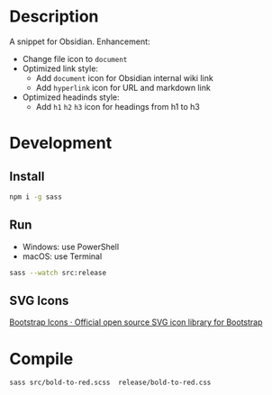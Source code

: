 
# Description

A snippet for Obsidian. Enhancement:

- Change file icon to `document`
- Optimized link style:
    - Add `document` icon for Obsidian internal wiki link
    - Add `hyperlink` icon for URL and markdown link
- Optimized headinds style:
    - Add `h1` `h2` `h3` icon for headings from h1 to h3

# Development
## Install
```bash
npm i -g sass
```
## Run
- Windows: use PowerShell
- macOS: use Terminal

```bash
sass --watch src:release
```

## SVG Icons
[Bootstrap Icons · Official open source SVG icon library for Bootstrap](https://icons.getbootstrap.com/)

# Compile
```bash
sass src/bold-to-red.scss  release/bold-to-red.css
```